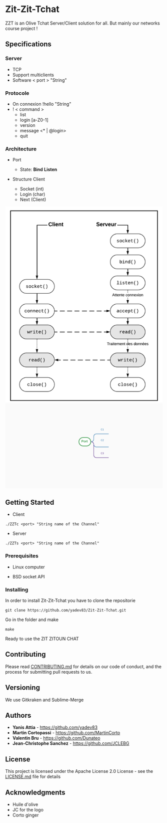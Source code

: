 
# Zit-Zit-Tchat

ZZT is an Olive Tchat Server/Client solution for all. 
But mainly our networks course project !

## Specifications 

### Server

* TCP
* Support multiclients
* Software < port > "String"

### Protocole

* On connexion !hello "String"
* ! < command > 
	* list
	* login [a-Z0-1]
	* version
	* message <* | @login>
	* quit

### Architecture

* Port 

	* State: **Bind** **Listen**

* Structure Client

	* Socket (int)
	* Login (char)
	* Next (Client)

![ZZT Tchat Architecture ](images/architecture_CS.png?raw=true "Client-Server Architecture")
![Client Architecture ](images/mindmap.png?raw=true "Client-Port Architecture ")
## Getting Started

* Client 

```
./ZZTc <port> "String name of the Channel"
```

* Server

```
./ZZTs <port> "String name of the Channel"
```

### Prerequisites

* Linux computer

* BSD socket API

### Installing

In order to install Zit-Zit-Tchat you have to clone the repositorie

```
git clone https://github.com/yadev83/Zit-Zit-Tchat.git
```

Go in the folder and make 

```
make
```

Ready to use the ZIT ZITOUN CHAT


## Contributing

Please read [CONTRIBUTING.md](https://gist.github.com/PurpleBooth/b24679402957c63ec426) for details on our code of conduct, and the process for submitting pull requests to us.

## Versioning

We use Gitkraken and Sublime-Merge

## Authors

* **Yanis Attia** - https://github.com/yadev83
* **Martin Cortopassi** - https://github.com/MartinCorto
* **Valentin Bru**  - https://github.com/Dunateo
* **Jean-Christophe Sanchez**  - https://github.com/JCLEBG

## License

This project is licensed under the Apache License 2.0 License - see the [LICENSE.md](LICENSE.md) file for details

## Acknowledgments

* Huile d'olive
* JC for the logo
* Corto ginger
